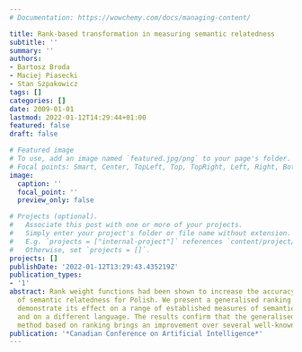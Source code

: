```yaml
---
# Documentation: https://wowchemy.com/docs/managing-content/

title: Rank-based transformation in measuring semantic relatedness
subtitle: ''
summary: ''
authors:
- Bartosz Broda
- Maciej Piasecki
- Stan Szpakowicz
tags: []
categories: []
date: 2009-01-01
lastmod: 2022-01-12T14:29:44+01:00
featured: false
draft: false

# Featured image
# To use, add an image named `featured.jpg/png` to your page's folder.
# Focal points: Smart, Center, TopLeft, Top, TopRight, Left, Right, BottomLeft, Bottom, BottomRight.
image:
  caption: ''
  focal_point: ''
  preview_only: false

# Projects (optional).
#   Associate this post with one or more of your projects.
#   Simply enter your project's folder or file name without extension.
#   E.g. `projects = ["internal-project"]` references `content/project/deep-learning/index.md`.
#   Otherwise, set `projects = []`.
projects: []
publishDate: '2022-01-12T13:29:43.435219Z'
publication_types:
- '1'
abstract: Rank weight functions had been shown to increase the accuracy of measures
  of semantic relatedness for Polish. We present a generalised ranking principle and
  demonstrate its effect on a range of established measures of semantic relatedness,
  and on a different language. The results confirm that the generalised transformation
  method based on ranking brings an improvement over several well-known measures.
publication: '*Canadian Conference on Artificial Intelligence*'
---
```

